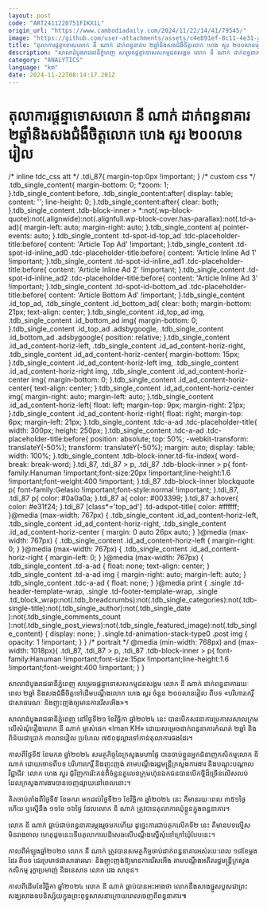 ```yaml
---
layout: post
code: "ART2411220751FIKX1L"
origin_url: "https://www.cambodiadaily.com/2024/11/22/14/41/79545/"
image: "https://github.com/user-attachments/assets/c4e891ef-8c11-4e31-a758-13c54572edb4"
title: "តុលាការ​ផ្ដន្ទាទោស​លោក នី ណាក់ ដាក់​ពន្ធនាគារ ២​ឆ្នាំ​និង​សង​ជំងឺចិត្ត​លោក ហេង សួរ ២០០​លាន​រៀល"
description: "សាលាដំបូង​រាជធានី​ភ្នំពេញ សម្រេច​ផ្ដន្ទាទោស​សកម្មជន​សង្គម លោក នី ណាក់ ដាក់​ពន្ធនាគារ​រយៈពេល ២​ឆ្នាំ និង​សង​ជំងឺចិត្ត​ទៅ​ដើមបណ្ដឹង​លោក ហេង សួរ ចំនួន ២០០​លាន​រៀល ពី​បទ «បរិហារ​កេរ្តិ៍​ជា​សាធារណៈ និង​ញុះញង់​ឲ្យ​មាន​ការ​រើសអើង»។"
category: "ANALYTICS"
language: "km"
date: 2024-11-22T08:14:17.201Z
---
```


# តុលាការ​ផ្ដន្ទាទោស​លោក នី ណាក់ ដាក់​ពន្ធនាគារ ២​ឆ្នាំ​និង​សង​ជំងឺចិត្ត​លោក ហេង សួរ ២០០​លាន​រៀល

/\* inline tdc\_css att \*/ .tdi\_87{ margin-top:0px !important; } /\* custom css \*/ .tdb\_single\_content{ margin-bottom: 0; \*zoom: 1; }.tdb\_single\_content:before, .tdb\_single\_content:after{ display: table; content: ''; line-height: 0; }.tdb\_single\_content:after{ clear: both; }.tdb\_single\_content .tdb-block-inner > \*:not(.wp-block-quote):not(.alignwide):not(.alignfull.wp-block-cover.has-parallax):not(.td-a-ad){ margin-left: auto; margin-right: auto; }.tdb\_single\_content a{ pointer-events: auto; }.tdb\_single\_content .td-spot-id-top\_ad .tdc-placeholder-title:before{ content: 'Article Top Ad' !important; }.tdb\_single\_content .td-spot-id-inline\_ad0 .tdc-placeholder-title:before{ content: 'Article Inline Ad 1' !important; }.tdb\_single\_content .td-spot-id-inline\_ad1 .tdc-placeholder-title:before{ content: 'Article Inline Ad 2' !important; }.tdb\_single\_content .td-spot-id-inline\_ad2 .tdc-placeholder-title:before{ content: 'Article Inline Ad 3' !important; }.tdb\_single\_content .td-spot-id-bottom\_ad .tdc-placeholder-title:before{ content: 'Article Bottom Ad' !important; }.tdb\_single\_content .id\_top\_ad, .tdb\_single\_content .id\_bottom\_ad{ clear: both; margin-bottom: 21px; text-align: center; }.tdb\_single\_content .id\_top\_ad img, .tdb\_single\_content .id\_bottom\_ad img{ margin-bottom: 0; }.tdb\_single\_content .id\_top\_ad .adsbygoogle, .tdb\_single\_content .id\_bottom\_ad .adsbygoogle{ position: relative; }.tdb\_single\_content .id\_ad\_content-horiz-left, .tdb\_single\_content .id\_ad\_content-horiz-right, .tdb\_single\_content .id\_ad\_content-horiz-center{ margin-bottom: 15px; }.tdb\_single\_content .id\_ad\_content-horiz-left img, .tdb\_single\_content .id\_ad\_content-horiz-right img, .tdb\_single\_content .id\_ad\_content-horiz-center img{ margin-bottom: 0; }.tdb\_single\_content .id\_ad\_content-horiz-center{ text-align: center; }.tdb\_single\_content .id\_ad\_content-horiz-center img{ margin-right: auto; margin-left: auto; }.tdb\_single\_content .id\_ad\_content-horiz-left{ float: left; margin-top: 9px; margin-right: 21px; }.tdb\_single\_content .id\_ad\_content-horiz-right{ float: right; margin-top: 6px; margin-left: 21px; }.tdb\_single\_content .tdc-a-ad .tdc-placeholder-title{ width: 300px; height: 250px; }.tdb\_single\_content .tdc-a-ad .tdc-placeholder-title:before{ position: absolute; top: 50%; -webkit-transform: translateY(-50%); transform: translateY(-50%); margin: auto; display: table; width: 100%; }.tdb\_single\_content .tdb-block-inner.td-fix-index{ word-break: break-word; }.tdi\_87, .tdi\_87 > p, .tdi\_87 .tdb-block-inner > p{ font-family:Hanuman !important;font-size:20px !important;line-height:1.6 !important;font-weight:400 !important; }.tdi\_87 .tdb-block-inner blockquote p{ font-family:Gelasio !important;font-style:normal !important; }.tdi\_87, .tdi\_87 p{ color: #0a0a0a; }.tdi\_87 a{ color: #003399; }.tdi\_87 a:hover{ color: #e31f24; }.tdi\_87 \[class\*='top\_ad'\] .td-adspot-title{ color: #ffffff; }@media (max-width: 767px) { .tdb\_single\_content .id\_ad\_content-horiz-left, .tdb\_single\_content .id\_ad\_content-horiz-right, .tdb\_single\_content .id\_ad\_content-horiz-center { margin: 0 auto 26px auto; } }@media (max-width: 767px) { .tdb\_single\_content .id\_ad\_content-horiz-left { margin-right: 0; } }@media (max-width: 767px) { .tdb\_single\_content .id\_ad\_content-horiz-right { margin-left: 0; } }@media (max-width: 767px) { .tdb\_single\_content .td-a-ad { float: none; text-align: center; } .tdb\_single\_content .td-a-ad img { margin-right: auto; margin-left: auto; } .tdb\_single\_content .tdc-a-ad { float: none; } }@media print { .single .td-header-template-wrap, .single .td-footer-template-wrap, .single .td\_block\_wrap:not(.tdb\_breadcrumbs):not(.tdb\_single\_categories):not(.tdb-single-title):not(.tdb\_single\_author):not(.tdb\_single\_date ):not(.tdb\_single\_comments\_count ):not(.tdb\_single\_post\_views):not(.tdb\_single\_featured\_image):not(.tdb\_single\_content) { display: none; } .single.td-animation-stack-type0 .post img { opacity: 1 !important; } } /\* portrait \*/ @media (min-width: 768px) and (max-width: 1018px){ .tdi\_87, .tdi\_87 > p, .tdi\_87 .tdb-block-inner > p{ font-family:Hanuman !important;font-size:15px !important;line-height:1.6 !important;font-weight:400 !important; } }

សាលាដំបូង​រាជធានី​ភ្នំពេញ សម្រេច​ផ្ដន្ទាទោស​សកម្មជន​សង្គម លោក នី ណាក់ ដាក់​ពន្ធនាគារ​រយៈពេល ២​ឆ្នាំ និង​សង​ជំងឺចិត្ត​ទៅ​ដើមបណ្ដឹង​លោក ហេង សួរ ចំនួន ២០០​លាន​រៀល ពី​បទ «បរិហារ​កេរ្តិ៍​ជា​សាធារណៈ និង​ញុះញង់​ឲ្យ​មាន​ការ​រើសអើង»។

សាលាដំបូង​រាជធានី​ភ្នំពេញ នៅ​ថ្ងៃទី​២១ ខែ​វិច្ឆិកា ឆ្នាំ​២០២៤ នេះ បាន​បើក​សវនាការ​ប្រកាស​សាលក្រម​លើ​សំណុំរឿង​លោក នី ណាក់ ម្ចាស់​ផេក «Iman KH» ដោយ​សម្រេច​ដាក់​ពន្ធនាគារ​កំណត់ ២​ឆ្នាំ និង​ពិន័យ​ជា​ប្រាក់ ៣​លាន​រៀល ប្រហែល ៧៥០​ដុល្លារ​ទៅ​កាន់​តុលាការ​ផង​ដែរ។

កាលពី​ថ្ងៃទី​៥ ខែ​មករា ឆ្នាំ​២០២៤ សមត្ថកិច្ច​នៃ​ក្រសួង​មហាផ្ទៃ បាន​ចាប់​ខ្លួន​អ្នកជំនាញ​កសិកម្ម​លោក នី ណាក់ ដោយ​ចោទ​ពី​បទ បរិហារ​កេរ្តិ៍ និង​ញុះញង់ តាម​បណ្តឹង​រដ្ឋមន្ត្រី​ក្រសួង​ការងារ និង​បណ្ដុះបណ្ដាល​វិជ្ជាជីវៈ លោក ហេង សួរ ជុំវិញ​ការ​រិះគន់​ពី​ចំនួន​តួលេខ​ក្រុមហ៊ុន​ឯកជន​បាន​បើក​ថ្មី​ដ៏​ច្រើន​លើសលប់ ដែល​ក្រសួង​ការងារ​បាន​ចេញ​ផ្សាយ​នៅ​ពេល​នោះ។

គិត​ចាប់តាំងពី​ថ្ងៃទី​៥ ខែ​មករា មក​ដល់​ថ្ងៃទី​២១ ខែ​វិច្ឆិកា ឆ្នាំ​២០២៤ នេះ គឺ​មាន​រយៈពេល ៣៥១​ថ្ងៃ​ហើយ ឬ​ស្មើ​នឹង ១១​ខែ ១៦​ថ្ងៃ ដែល​លោក នី ណាក់ ត្រូវ​បាន​តុលាការ​ឃុំ​ខ្លួន​ក្នុង​ពន្ធនាគារ។

លោក នី ណាក់ ធ្លាប់​ជាប់​ពន្ធនាគារ​ម្តង​រួច​មក​ហើយ ដូច្នេះ​ការ​ជាប់​គុក​លើក​ទី​២ នេះ គឺ​មាន​បទល្មើស​មិន​រាងចាល ហេតុ​ដូចនេះ​ទើប​តុលាការ​បដិសេធ​លើ​បណ្ដឹង​ស្នើសុំ​នៅ​ក្រៅ​ឃុំ​បែប​នេះ។

កាលពី​អំឡុង​ឆ្នាំ​២០២០ លោក នី ណាក់ ត្រូវ​បាន​សមត្ថកិច្ច​ចាប់​ដាក់​ពន្ធនាគារ​អស់​រយៈពេល ១៨​ខែ​ម្តង​ដែរ ពី​បទ ជេរ​ប្រមាថ​ជា​សាធារណៈ និង​ញុះញង់​ឱ្យ​មាន​ការ​រើសអើង តាម​បណ្តឹង​អតីត​រដ្ឋមន្ត្រី​ក្រសួង​កសិកម្ម រុក្ខាប្រមាញ់ និង​នេសាទ លោក វេង សាខុន។

កាលពី​ដើម​ខែ​វិច្ឆិកា ឆ្នាំ​២០២៤ លោក នី ណាក់ ធ្លាប់​បាន​អះអាង​ថា លោក​នឹង​សាង​ផ្នួស​បួស​ជា​ព្រះសង្ឃ​សាង​ឧបនិស្ស័យ​ក្នុង​ព្រះពុទ្ធ​សាសនា​ក្រោយ​ពេល​ចេញ​ពី​ពន្ធនាគារ៕